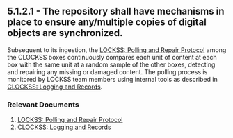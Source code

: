 ## 5.1.2.1 - The repository shall have mechanisms in place to ensure any/multiple copies of digital objects are synchronized.

Subsequent to its ingestion, the [LOCKSS: Polling and Repair
Protocol](LOCKSS:_Polling_and_Repair_Protocol "wikilink") among the
CLOCKSS boxes continuously compares each unit of content at each box
with the same unit at a random sample of the other boxes, detecting and
repairing any missing or damaged content. The polling process is
monitored by LOCKSS team members using internal tools as described in
[CLOCKSS: Logging and Records](CLOCKSS:_Logging_and_Records "wikilink").

### Relevant Documents

1.  [LOCKSS: Polling and Repair
    Protocol](LOCKSS:_Polling_and_Repair_Protocol "wikilink")
2.  [CLOCKSS: Logging and
    Records](CLOCKSS:_Logging_and_Records "wikilink")